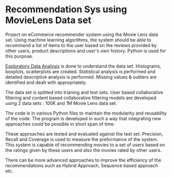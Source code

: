 # Recommendation Sys using MovieLens Data set
Project on eCommerce recommender system using the Movie Lens data set. Using machine learning algorithms, the system should be able to recommend a list of items to the user based on the reviews provided by other users, product descriptions and user's own history. Python is used for this purpose.

[Exploratory Data Analysis](/EDA_and_Cleaning.ipynb) is done to understand the data set. Histograms, boxplots, scatterplots are created. Statistical analysis is performed and detailed descriptive analysis is performed.
Missing values & outliers are identified and dealt with appropriately.

The data set is splitted into trianing and test sets. User based collaborative filtering and content based collaborative filtering models are developed using 2 data sets : 100K and 1M Movie Lens data set.

The code is in various Python files to maintain the modularity and reusability of the code. The program is developed in such a way that integrating new approaches could be possible in short span of time.

These approaches are tested and evaluated against the test set. Precision, Recall and Coverage is used to measure the preformance of the system. This system is capable of recommending movies to a set of users based on the ratings given by these users and also the movies rated by other users.

There can be more advanced approaches to improve the efficiency of the recommendations such as Hybrid Approach, Sequence based approach etc.

